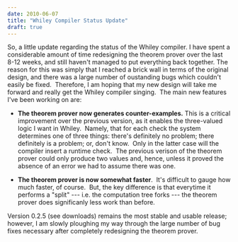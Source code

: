 ```yaml
---
date: 2010-06-07
title: "Whiley Compiler Status Update"
draft: true
---
```


So, a little update regarding the status of the Whiley compiler.  I have spent a considerable amount of time redesigning the theorem prover over the last 8-12 weeks, and still haven't managed to put everything back together. The reason for this was simply that I reached a brick wall in terms of the original design, and there was a large number of oustanding bugs which couldn't easily be fixed.  Therefore, I am hoping that my new design will take me forward and really get the Whiley compiler singing.  The main new features I've been working on are:

   * **The theorem prover now generates counter-examples.** This is a critical improvement over the previous version, as it enables the three-valued logic I want in Whiley.  Namely, that for each check the system determines one of three things: there's definitely no problem; there definitely is a problem; or, don't know.  Only in the latter case will the compiler insert a runtime check.  The previous verison of the theorem prover could only produce two values and, hence, unless it proved the absence of an error we had to assume there was one.
	
   * **The theorem prover is now somewhat faster**.  It's difficult to gauge how much faster, of course.  But, the key difference is that everytime it performs a "split" --- i.e. the computation tree forks --- the theorem prover does significanly less work than before.

Version 0.2.5 (see downloads) remains the most stable and usable release; however, I am slowly ploughing my way through the large number of bug fixes necessary after completely redesigning the theorem prover.
